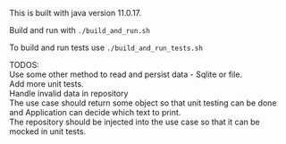 This is built with java version 11.0.17.

Build and run with `./build_and_run.sh`

To build and run tests use `./build_and_run_tests.sh`

TODOS:\
Use some other method to read and persist data - Sqlite or file.\
Add more unit tests.\
Handle invalid data in repository\
The use case should return some object so that unit testing can be done and Application can decide which text to print.\
The repository should be injected into the use case so that it can be mocked in unit tests.
